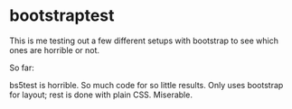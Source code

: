 # bootstraptest

This is me testing out a few different setups with bootstrap to see which ones are horrible or not.

So far:

bs5test is horrible. So much code for so little results. Only uses bootstrap for layout; rest is done with plain CSS. Miserable.

